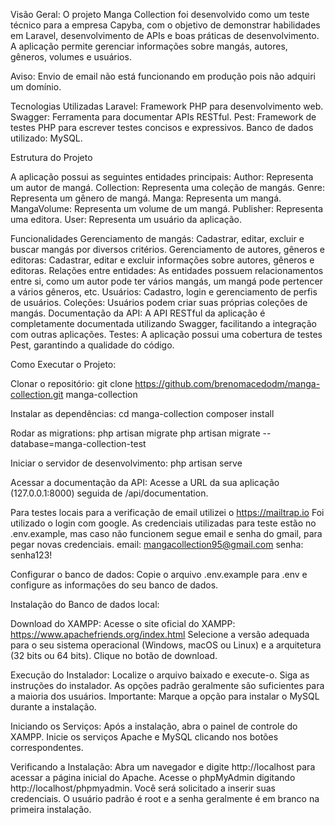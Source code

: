 Visão Geral:
O projeto Manga Collection foi desenvolvido como um teste técnico para a empresa Capyba, com o objetivo de demonstrar habilidades em Laravel, desenvolvimento de APIs e boas práticas de desenvolvimento. A aplicação permite gerenciar informações sobre mangás, autores, gêneros, volumes e usuários.

Aviso:
    Envio de email não está funcionando em produção pois não adquiri um domínio.

Tecnologias Utilizadas
    Laravel: Framework PHP para desenvolvimento web.
    Swagger: Ferramenta para documentar APIs RESTful.
    Pest: Framework de testes PHP para escrever testes concisos e expressivos.
    Banco de dados utilizado: MySQL.

Estrutura do Projeto

A aplicação possui as seguintes entidades principais:
    Author: Representa um autor de mangá.
    Collection: Representa uma coleção de mangás.
    Genre: Representa um gênero de mangá.
    Manga: Representa um mangá.
    MangaVolume: Representa um volume de um mangá.
    Publisher: Representa uma editora.
    User: Representa um usuário da aplicação.

Funcionalidades
    Gerenciamento de mangás: Cadastrar, editar, excluir e buscar mangás por diversos critérios.
    Gerenciamento de autores, gêneros e editoras: Cadastrar, editar e excluir informações sobre autores, gêneros e editoras.
    Relações entre entidades: As entidades possuem relacionamentos entre si, como um autor pode ter vários mangás, um mangá pode pertencer a vários gêneros, etc.
    Usuários: Cadastro, login e gerenciamento de perfis de usuários.
    Coleções: Usuários podem criar suas próprias coleções de mangás.
    Documentação da API: A API RESTful da aplicação é completamente documentada utilizando Swagger, facilitando a integração com outras aplicações.
    Testes: A aplicação possui uma cobertura de testes Pest, garantindo a qualidade do código.

Como Executar o Projeto:

Clonar o repositório:
    git clone https://github.com/brenomacedodm/manga-collection.git manga-collection


Instalar as dependências:
    cd manga-collection
    composer install



Rodar as migrations:
    php artisan migrate
    php artisan migrate --database=manga-collection-test

Iniciar o servidor de desenvolvimento:
    php artisan serve

Acessar a documentação da API: Acesse a URL da sua aplicação (127.0.0.1:8000) seguida de /api/documentation.

Para testes locais para a verificação de email utilizei o https://mailtrap.io
Foi utilizado o login com google. As credenciais utilizadas para teste estão no .env.example, mas caso não funcionem segue email e senha do gmail, para pegar novas credenciais.
email: mangacollection95@gmail.com
senha: senha123!

Configurar o banco de dados: 
    Copie o arquivo .env.example para .env e configure as informações do seu banco de dados.

Instalação do Banco de dados local: 

Download do XAMPP:
    Acesse o site oficial do XAMPP: https://www.apachefriends.org/index.html
    Selecione a versão adequada para o seu sistema operacional (Windows, macOS ou Linux) e a arquitetura (32 bits ou 64 bits).
    Clique no botão de download.

Execução do Instalador:
    Localize o arquivo baixado e execute-o.
    Siga as instruções do instalador. As opções padrão geralmente são suficientes para a maioria dos usuários.
    Importante: Marque a opção para instalar o MySQL durante a instalação.

Iniciando os Serviços:
    Após a instalação, abra o painel de controle do XAMPP.
    Inicie os serviços Apache e MySQL clicando nos botões correspondentes.

Verificando a Instalação:
    Abra um navegador e digite http://localhost para acessar a página inicial do Apache.
    Acesse o phpMyAdmin digitando http://localhost/phpmyadmin. Você será solicitado a inserir suas credenciais. O usuário padrão é root e a senha geralmente é em branco na primeira instalação.